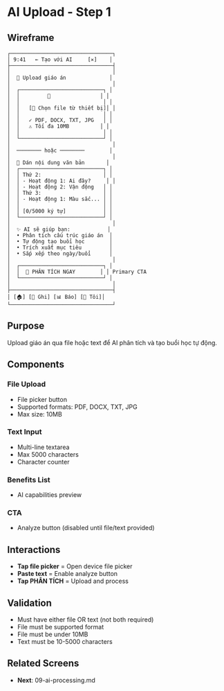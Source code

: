 # AI Upload - Step 1

## Wireframe

```
┌─────────────────────────────────┐
│ 9:41   ← Tạo với AI     [✕]    │
├─────────────────────────────────┤
│                                 │
│  📂 Upload giáo án              │
│                                 │
│  ┌───────────────────────────┐ │
│  │         📄                │ │
│  │                           │ │
│  │   [📱 Chọn file từ thiết bị]│ │
│  │                           │ │
│  │   ✓ PDF, DOCX, TXT, JPG   │ │
│  │   ⚠️ Tối đa 10MB          │ │
│  │                           │ │
│  └───────────────────────────┘ │
│                                 │
│  ──────── hoặc ────────        │
│                                 │
│  📝 Dán nội dung văn bản       │
│  ┌───────────────────────────┐ │
│  │ Thứ 2:                    │ │
│  │ - Hoạt động 1: Ai đây?     │ │
│  │ - Hoạt động 2: Vận động   │ │
│  │ Thứ 3:                    │ │
│  │ - Hoạt động 1: Màu sắc... │ │
│  │                           │ │
│  │ [0/5000 ký tự]            │ │
│  └───────────────────────────┘ │
│                                 │
│  ✨ AI sẽ giúp bạn:            │
│  • Phân tích cấu trúc giáo án  │
│  • Tự động tạo buổi học        │
│  • Trích xuất mục tiêu         │
│  • Sắp xếp theo ngày/buổi      │
│                                 │
│  ┌───────────────────────────┐ │
│  │  🚀 PHÂN TÍCH NGAY        │ │ Primary CTA
│  └───────────────────────────┘ │
│                                 │
├─────────────────────────────────┤
│ [🏠] [📝 Ghi] [📊 Báo] [👤 Tôi]│
└─────────────────────────────────┘
```

## Purpose

Upload giáo án qua file hoặc text để AI phân tích và tạo buổi học tự động.

## Components

### File Upload

- File picker button
- Supported formats: PDF, DOCX, TXT, JPG
- Max size: 10MB

### Text Input

- Multi-line textarea
- Max 5000 characters
- Character counter

### Benefits List

- AI capabilities preview

### CTA

- Analyze button (disabled until file/text provided)

## Interactions

- **Tap file picker** = Open device file picker
- **Paste text** = Enable analyze button
- **Tap PHÂN TÍCH** = Upload and process

## Validation

- Must have either file OR text (not both required)
- File must be supported format
- File must be under 10MB
- Text must be 10-5000 characters

## Related Screens

- **Next**: 09-ai-processing.md
